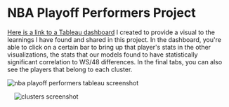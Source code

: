 NBA Playoff Performers Project
==============================

[Here is a link to a Tableau dashboard](https://public.tableau.com/views/NBAPlayoffPerformersProject/Dashboard1?:language=en-US&publish=yes&:display_count=n&:origin=viz_share_link) I created to provide a visual to the learnings I have found and shared in this project. In the dashboard, you're able to click on a certain bar to bring up that player's stats in the other visualizations, the stats that our models found to have statistically significant correlation to WS/48 differences. In the final tabs, you can also see the players that belong to each cluster.

![nba playoff performers tableau screenshot](https://github.com/kevinkietle/NBA-Playoff-Performers-Project/assets/82183590/c5355866-9c47-4fa3-bcf5-1f9470a1ff01)

&nbsp;
&nbsp;
![clusters screenshot](https://github.com/kevinkietle/NBA-Playoff-Performers-Project/assets/82183590/dabd6cd1-b9fd-45e3-9b91-4b5a82c720f6)
